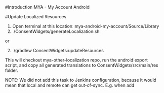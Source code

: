 #Introduction 
MYA - My Account Android

#Update Localized Resources
1. Open terminal at this location: mya-android-my-account/Source/Library
2. ./ConsentWidgets/generateLocalization.sh 

or

2. ./gradlew ConsentWidgets:updateResources

This will checkout mya-other-localization repo, run the android export script, and copy
all generated translations to ConsentWidgets/src/main/res folder.

NOTE: We did not add this task to Jenkins configuration, because it would mean that
local and remote can get out-of-sync. E.g. when add